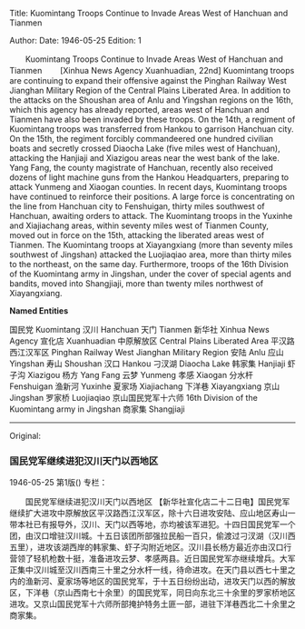 Title: Kuomintang Troops Continue to Invade Areas West of Hanchuan and Tianmen

Author:
Date: 1946-05-25
Edition: 1

　　Kuomintang Troops Continue to Invade Areas West of Hanchuan and Tianmen
　　[Xinhua News Agency Xuanhuadian, 22nd] Kuomintang troops are continuing to expand their offensive against the Pinghan Railway West Jianghan Military Region of the Central Plains Liberated Area. In addition to the attacks on the Shoushan area of Anlu and Yingshan regions on the 16th, which this agency has already reported, areas west of Hanchuan and Tianmen have also been invaded by these troops. On the 14th, a regiment of Kuomintang troops was transferred from Hankou to garrison Hanchuan city. On the 15th, the regiment forcibly commandeered one hundred civilian boats and secretly crossed Diaocha Lake (five miles west of Hanchuan), attacking the Hanjiaji and Xiazigou areas near the west bank of the lake. Yang Fang, the county magistrate of Hanchuan, recently also received dozens of light machine guns from the Hankou Headquarters, preparing to attack Yunmeng and Xiaogan counties. In recent days, Kuomintang troops have continued to reinforce their positions. A large force is concentrating on the line from Hanchuan city to Fenshuigan, thirty miles southwest of Hanchuan, awaiting orders to attack. The Kuomintang troops in the Yuxinhe and Xiajiachang areas, within seventy miles west of Tianmen County, moved out in force on the 15th, attacking the liberated areas west of Tianmen. The Kuomintang troops at Xiayangxiang (more than seventy miles southwest of Jingshan) attacked the Luojiaqiao area, more than thirty miles to the northeast, on the same day. Furthermore, troops of the 16th Division of the Kuomintang army in Jingshan, under the cover of special agents and bandits, moved into Shangjiaji, more than twenty miles northwest of Xiayangxiang.



**Named Entities**


国民党    Kuomintang
汉川    Hanchuan
天门    Tianmen
新华社    Xinhua News Agency
宣化店    Xuanhuadian
中原解放区   Central Plains Liberated Area
平汉路西江汉军区   Pinghan Railway West Jianghan Military Region
安陆    Anlu
应山    Yingshan
寿山    Shoushan
汉口    Hankou
刁汊湖    Diaocha Lake
韩家集    Hanjiaji
虾子沟    Xiazigou
杨方    Yang Fang
云梦    Yunmeng
孝感    Xiaogan
分水杆    Fenshuigan
渔新河    Yuxinhe
夏家场    Xiajiachang
下洋巷    Xiayangxiang
京山    Jingshan
罗家桥    Luojiaqiao
京山国民党军十六师   16th Division of the Kuomintang army in Jingshan
商家集    Shangjiaji



<hr /> 

Original: 


### 国民党军继续进犯汉川天门以西地区

1946-05-25
第1版()
专栏：

　　国民党军继续进犯汉川天门以西地区
    【新华社宣化店二十二日电】国民党军继续扩大进攻中原解放区平汉路西江汉军区，除十六日进攻安陆、应山地区寿山一带本社已有报导外，汉川、天门以西等地，亦均被该军进犯。十四日国民党军一个团，由汉口增驻汉川城。十五日该团所部强拉民船一百只，偷渡过刁汊湖（汉川西五里），进攻该湖西岸的韩家集、虾子沟附近地区。汉川县长杨方最近亦由汉口行营领了轻机枪数十挺，准备进攻云梦、孝感两县。近日国民党军亦继续增兵。大军正集中汉川城至汉川西南三十里之分水杆一线，待命进攻。在天门县以西七十里之内的渔新河、夏家场等地区的国民党军，于十五日纷纷出动，进攻天门以西的解放区，下洋巷（京山西南七十余里）的国民党军，同日向东北三十余里的罗家桥地区进攻。又京山国民党军十六师所部掩护特务土匪一部，进驻下洋巷西北二十余里之商家集。
